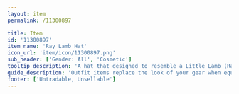 ```yaml
---
layout: item
permalink: /11300897

title: Item
id: '11300897'
item_name: 'Ray Lamb Hat'
icon_url: 'item/icon/11300897.png'
sub_header: ['Gender: All', 'Cosmetic']
tooltip_description: 'A hat that designed to resemble a Little Lamb (Ray''s nickname).'
guide_description: 'Outfit items replace the look of your gear when equipped.'
footer: ['Untradable, Unsellable']
---
```

